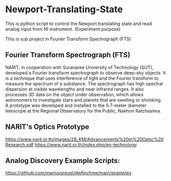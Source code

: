 # Newport-Translating-State

This is python script to control the Newport translating state and read analog input from NI instrument.
(Experiment purpose)

This is sub project in Fourier Transform Spectrograph (FTS)

## Fourier Transform Spectrograph (FTS)
NARIT, in cooperation with Suranaree University of Technology (SUT), developed a Fourier transform spectrograph to observe deep-sky objects. It is a technique that uses interference of light and the Fourier transform to measure the spectrum of a substance. The spectrograph has high spectral dispersion at visible wavelengths and near infrared ranges. It also processes 3D data on the object under observation, which allows astronomers to investigate stars and planets that are swelling or shrinking. A prototype was developed and installed to the 0.7-meter diameter telescope at the Regional Observatory for the Public, Nakhon Ratchasima.

## NARIT's Optics Prototype
https://www.narit.or.th/images/28_KM/Advancements%20in%20Optic%20Research.pdf
https://www.narit.or.th/index.php/en-technology

## Analog Discovery Example Scripts:
  https://github.com/mariusgreuel/dwfpy/tree/main/examples
